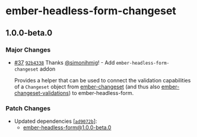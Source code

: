# ember-headless-form-changeset

## 1.0.0-beta.0

### Major Changes

- [#37](https://github.com/CrowdStrike/ember-headless-form/pull/37) [`92b4338`](https://github.com/CrowdStrike/ember-headless-form/commit/92b4338811cd4dbd824f84e018fbd8eb308a5517) Thanks [@simonihmig](https://github.com/simonihmig)! - Add `ember-headless-form-changeset` addon

  Provides a helper that can be used to connect the validation capabilities of a `Changeset` object from [ember-changeset](https://github.com/poteto/ember-changeset) (and thus also [ember-changeset-validations](https://github.com/poteto/ember-changeset-validations/)) to ember-headless-form.

### Patch Changes

- Updated dependencies [[`ad9072b`](https://github.com/CrowdStrike/ember-headless-form/commit/ad9072bd02cb38a75a1d05efdfefb88dc827cade)]:
  - ember-headless-form@1.0.0-beta.0
